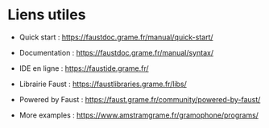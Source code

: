 # Liens utiles

- Quick start : https://faustdoc.grame.fr/manual/quick-start/
- Documentation : https://faustdoc.grame.fr/manual/syntax/
- IDE en ligne : https://faustide.grame.fr/
- Librairie Faust : https://faustlibraries.grame.fr/libs/


- Powered by Faust : https://faust.grame.fr/community/powered-by-faust/
- More examples : https://www.amstramgrame.fr/gramophone/programs/

